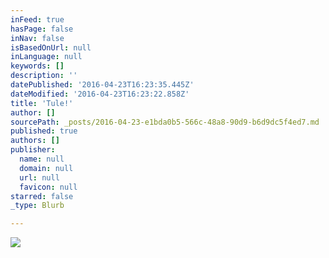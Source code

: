 ```yaml
---
inFeed: true
hasPage: false
inNav: false
isBasedOnUrl: null
inLanguage: null
keywords: []
description: ''
datePublished: '2016-04-23T16:23:35.445Z'
dateModified: '2016-04-23T16:23:22.858Z'
title: 'Tule!'
author: []
sourcePath: _posts/2016-04-23-e1bda0b5-566c-48a8-90d9-b6d9dc5f4ed7.md
published: true
authors: []
publisher:
  name: null
  domain: null
  url: null
  favicon: null
starred: false
_type: Blurb

---
```

![](https://the-grid-user-content.s3-us-west-2.amazonaws.com/18111b8f-a22f-42df-8833-f760c88f6886.jpg)
